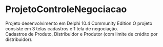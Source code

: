 # ProjetoControleNegociacao
Projeto desenvolvimento em Delphi 10.4 Community Edition
O projeto consiste em 3 telas cadastros e 1 tela de negociação.
<br/>
Cadastros de Produto, Distribuidor e Produtor (com limite de crédito por distribuidor).

